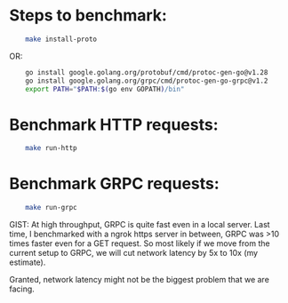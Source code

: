 # Steps to benchmark:

```bash
    make install-proto
```

OR:

```bash
    go install google.golang.org/protobuf/cmd/protoc-gen-go@v1.28
    go install google.golang.org/grpc/cmd/protoc-gen-go-grpc@v1.2
    export PATH="$PATH:$(go env GOPATH)/bin"
```

# Benchmark HTTP requests:
```bash
    make run-http
```

# Benchmark GRPC requests:
```bash
    make run-grpc
```

GIST: At high throughput, GRPC is quite fast even in a local server. Last time, I benchmarked with a ngrok https server in between, GRPC was >10 times faster even for a GET request. So most likely if we move from the current setup to GRPC, we will cut network latency by 5x to 10x (my estimate).

Granted, network latency might not be the biggest problem that we are facing.